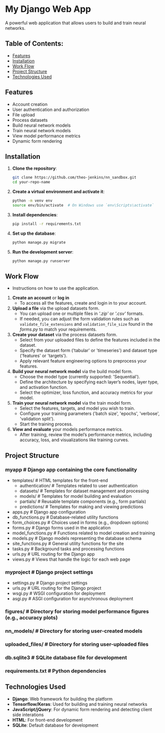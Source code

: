 # My Django Web App

A powerful web application that allows users to build and train neural networks.

## Table of Contents:
- [Features](#features)
- [Installation](#installation)
- [Work Flow](#work-flow)
- [Project Structure](#project-structure)
- [Technologies Used](#technologies-used)

## Features
- Account creation
- User authentication and authorization
- File upload
- Process datasets
- Build neural network models
- Train neural network models
- View model performance metrics
- Dynamic form rendering

## Installation
1. **Clone the repository**:
   ```bash
   git clone https://github.com/theo-jenkins/nn_sandbox.git
   cd your-repo-name
   ```

2. **Create a virtual environment and activate it**:
   ```bash
   python -m venv env
   source env/bin/activate  # On Windows use `env\Scripts\activate`
   ```

3. **Install dependencies**:
   ```bash
   pip install -r requirements.txt
   ```

4. **Set up the database**:
   ```bash
   python manage.py migrate
   ```

5. **Run the development server**:
   ```bash
   python manage.py runserver
   ```

## Work Flow
- Instructions on how to use the application.
1. **Create an account** or **log in**
    - To access all the features, create and login in to your account.
2. **Upload a file** via the upload datasets form.
    - You can upload one or multiple files in *'.zip'* or *'.csv'* formats.
    - If needed, you can adjust the form validation rules such as ```validate_file_extensions``` and ```validation_file_size``` found in the *forms.py* to match your requirements.
4. **Create your dataset** via the process datasets form.
    - Select from your uploaded files to define the features included in the dataset.
    - Specify the dataset form ('tabular' or 'timeseries') and dataset type ('features' or 'targets').
    - Apply relevant feature engineering options to preprocess your features.
5. **Build your neural network model** via the build model form.
    - Choose the model type (currently supported: 'Sequential').
    - Define the architecture by specifying each layer’s nodes, layer type, and activation function.
    - Select the optimizer, loss function, and accuracy metrics for your model.
6. **Train your neural network model** via the train model form.
    - Select the features, targets, and model you wish to train.
    - Configure your training parameters ('batch size', 'epochs', 'verbose', 'validation split').
    - Start the training process.
7. **View and evaluate** your models performance metrics.
    - After training, review the model’s performance metrics, including accuracy, loss, and visualizations like training curves.

## Project Structure

### myapp # Django app containing the core functionality
  - templates/ # HTML templates for the front-end
    - authentication/ # Templates related to user authentication
    - datasets/ # Templates for dataset management and processing
    - models/ # Templates for model building and evaluation
    - partials/ # Reusable template components (e.g., form partials)
    - predictions/ # Templates for making and viewing predictions
  - apps.py # Django app configuration
  - db_functions.py # Database-related utility functions
  - form_choices.py # Choices used in forms (e.g., dropdown options)
  - forms.py # Django forms used in the application
  - model_functions.py # Functions related to model creation and training
  - models.py # Django models representing the database schema
  - site_functions.py # General utility functions for the site
  - tasks.py # Background tasks and processing functions
  - urls.py # URL routing for the Django app
  - views.py # Views that handle the logic for each web page

### myproject # Django project settings
  - settings.py # Django project settings
  - urls.py # URL routing for the Django project
  - wsgi.py # WSGI configuration for deployment
  - asgi.py # ASGI configuration for asynchronous deployment

### figures/ # Directory for storing model performance figures (e.g., accuracy plots)
### nn_models/ # Directory for storing user-created models
### uploaded_files/ # Directory for storing user-uploaded files
### db.sqlite3 # SQLite database file for development
### requirements.txt # Python dependencies

## Technologies Used
- **Django**: Web framework for building the platform
- **Tensorflow/Keras**: Used for building and training neural networks
- **JavaScript/jQuery**: For dynamic form rendering and detecting client side interations
- **HTML**: For front-end development
- **SQLite**: Default database for development